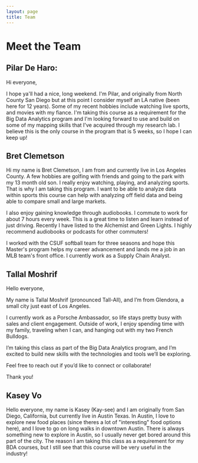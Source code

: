 ```yaml
---
layout: page
title: Team
---
```


# Meet the Team 

## Pilar De Haro:

Hi everyone,

I hope ya'll had a nice, long weekend. I'm Pilar, and originally from North County San Diego but at this point I consider myself an LA native (been here for 12 years). Some of my recent hobbies include watching live sports, and movies with my fiance. I'm taking this course as a requirement for the Big Data Analytics program and I'm looking forward to use and build on some of my mapping skills that I've acquired through my research lab. I believe this is the only course in the program that is 5 weeks, so I hope I can keep up!

## Bret Clemetson
Hi my name is Bret Clemetson, I am from and currently live in Los Angeles County. A few hobbies are golfing with friends and going to the park with my 13 month old son. I really enjoy watching, playing, and analyzing sports. That is why I am taking this program. I want to be able to analyze data within sports this course can help with analyzing off field data and being able to compare small and large markets.

I also enjoy gaining knowledge through audiobooks. I commute to work for about 7 hours every week. This is a great time to listen and learn instead of just driving. Recently I have listed to the Alchemist and Green Lights. I highly recommend audiobooks or podcasts for other commuters! 

I worked with the CSUF softball team for three seasons and hope this Master's program helps my career advancement and lands me a job in an MLB team's front office. I currently work as a Supply Chain Analyst.

## Tallal Moshrif
Hello everyone,

My name is Tallal Moshrif (pronounced Tall-All), and I’m from Glendora, a small city just east of Los Angeles.

I currently work as a Porsche Ambassador, so life stays pretty busy with sales and client engagement. Outside of work, I enjoy spending time with my family, traveling when I can, and hanging out with my two French Bulldogs.

I’m taking this class as part of the Big Data Analytics program, and I’m excited to build new skills with the technologies and tools we’ll be exploring.

Feel free to reach out if you’d like to connect or collaborate!

Thank you!

## Kasey Vo

Hello everyone, my name is Kasey (Kay-see) and I am originally from San Diego, California, but currently live in Austin Texas. In Austin, I love to explore new food places (since theres a lot of "interesting" food options here), and I love to go on long walks in downtown Austin. There is always something new to explore in Austin, so I usually never get bored around this part of the city. The reason I am taking this class as a requirement for my BDA courses, but I still see that this course will be very useful in the industry!

